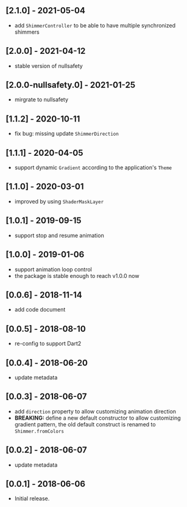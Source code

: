 ## [2.1.0] - 2021-05-04

* add `ShimmerController` to be able to have multiple synchronized shimmers

## [2.0.0] - 2021-04-12

* stable version of nullsafety

## [2.0.0-nullsafety.0] - 2021-01-25

* mirgrate to nullsafety

## [1.1.2] - 2020-10-11

* fix bug: missing update `ShimmerDirection`

## [1.1.1] - 2020-04-05

* support dynamic `Gradient` according to the application's `Theme`

## [1.1.0] - 2020-03-01

* improved by using `ShaderMaskLayer`

## [1.0.1] - 2019-09-15

* support stop and resume animation

## [1.0.0] - 2019-01-06

* support animation loop control
* the package is stable enough to reach v1.0.0 now

## [0.0.6] - 2018-11-14

* add code document

## [0.0.5] - 2018-08-10
* re-config to support Dart2

## [0.0.4] - 2018-06-20
* update metadata

## [0.0.3] - 2018-06-07
* add `direction` property to allow customizing animation direction
* **BREAKING:** define a new default constructor to allow customizing gradient pattern, the old default construct is renamed to `Shimmer.fromColors`

## [0.0.2] - 2018-06-07
* update metadata

## [0.0.1] - 2018-06-06
* Initial release.
